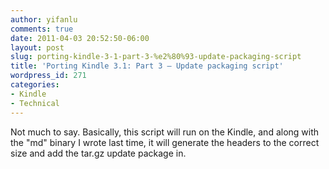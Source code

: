 ```yaml
---
author: yifanlu
comments: true
date: 2011-04-03 20:52:50-06:00
layout: post
slug: porting-kindle-3-1-part-3-%e2%80%93-update-packaging-script
title: 'Porting Kindle 3.1: Part 3 – Update packaging script'
wordpress_id: 271
categories:
- Kindle
- Technical
---
```


Not much to say. Basically, this script will run on the Kindle, and along with the "md" binary I wrote last time, it will generate the headers to the correct size and add the tar.gz update package in.


